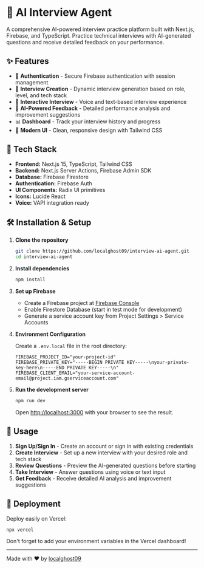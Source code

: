 # 🤖 AI Interview Agent

A comprehensive AI-powered interview practice platform built with Next.js, Firebase, and TypeScript. Practice technical interviews with AI-generated questions and receive detailed feedback on your performance.

## ✨ Features

- 🔐 **Authentication** - Secure Firebase authentication with session management
- 📝 **Interview Creation** - Dynamic interview generation based on role, level, and tech stack
- 🎯 **Interactive Interview** - Voice and text-based interview experience
- 🤖 **AI-Powered Feedback** - Detailed performance analysis and improvement suggestions
- 📊 **Dashboard** - Track your interview history and progress
- 🎨 **Modern UI** - Clean, responsive design with Tailwind CSS

## 🚀 Tech Stack

- **Frontend:** Next.js 15, TypeScript, Tailwind CSS
- **Backend:** Next.js Server Actions, Firebase Admin SDK
- **Database:** Firebase Firestore
- **Authentication:** Firebase Auth
- **UI Components:** Radix UI primitives
- **Icons:** Lucide React
- **Voice:** VAPI integration ready

## 🛠 Installation & Setup

1. **Clone the repository**

   ```bash
   git clone https://github.com/localghost09/interview-ai-agent.git
   cd interview-ai-agent
   ```

2. **Install dependencies**

   ```bash
   npm install
   ```

3. **Set up Firebase**

   - Create a Firebase project at [Firebase Console](https://console.firebase.google.com)
   - Enable Firestore Database (start in test mode for development)
   - Generate a service account key from Project Settings > Service Accounts

4. **Environment Configuration**

   Create a `.env.local` file in the root directory:

   ```env
   FIREBASE_PROJECT_ID="your-project-id"
   FIREBASE_PRIVATE_KEY="-----BEGIN PRIVATE KEY-----\nyour-private-key-here\n-----END PRIVATE KEY-----\n"
   FIREBASE_CLIENT_EMAIL="your-service-account-email@project.iam.gserviceaccount.com"
   ```

5. **Run the development server**

   ```bash
   npm run dev
   ```

   Open [http://localhost:3000](http://localhost:3000) with your browser to see the result.

## 🎯 Usage

1. **Sign Up/Sign In** - Create an account or sign in with existing credentials
2. **Create Interview** - Set up a new interview with your desired role and tech stack
3. **Review Questions** - Preview the AI-generated questions before starting
4. **Take Interview** - Answer questions using voice or text input
5. **Get Feedback** - Receive detailed AI analysis and improvement suggestions

## 🚀 Deployment

Deploy easily on Vercel:

```bash
npx vercel
```

Don't forget to add your environment variables in the Vercel dashboard!

---

Made with ❤️ by [localghost09](https://github.com/localghost09)
